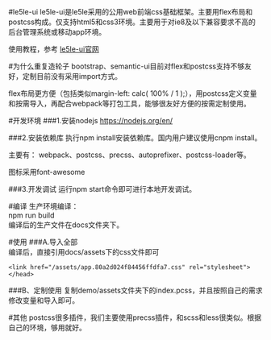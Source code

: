 #le5le-ui
le5le-ui是le5le采用的公用web前端css基础框架。主要用flex布局和postcss构成。仅支持html5和css3环境。主要用于对ie8及以下兼容要求不高的后台管理系统或移动app环境。  

使用教程，参考 <a href="https://le5le-com.github.io/le5le-ui/" target="_blank">le5le-ui官网</a>

#为什么重复造轮子
bootstrap、semantic-ui目前对flex和postcss支持不够友好，定制目前没有采用import方式。
  
flex布局更方便（包括类似margin-left: calc( 100% / 1 );），用postcss定义变量和按需导入，再配合webpack等打包工具，能够很友好方便的按需定制使用。  
  
  
#开发环境
###1.安装nodejs
https://nodejs.org/en/

###2.安装依赖库
执行npm install安装依赖库。国内用户建议使用cnpm install。

主要有：
webpack、postcss、precss、autoprefixer、postcss-loader等。

图标采用font-awesome

###3.开发调试
运行npm start命令即可进行本地开发调试。  


#编译
生产环境编译：    
npm run build  
编译后的生产文件在docs文件夹下。

#使用
###A.导入全部  
编译后，直接引用docs/assets下的css文件即可  
```  
<link href="/assets/app.80a2d024f84456ffdfa7.css" rel="stylesheet"></head>  
```  

###B、定制使用
复制demo/assets文件夹下的index.pcss，并且按照自己的需求修改变量和导入即可。

#其他
postcss很多插件，我们主要使用precss插件，和scss和less很类似。根据自己的环境，够用就好。  




